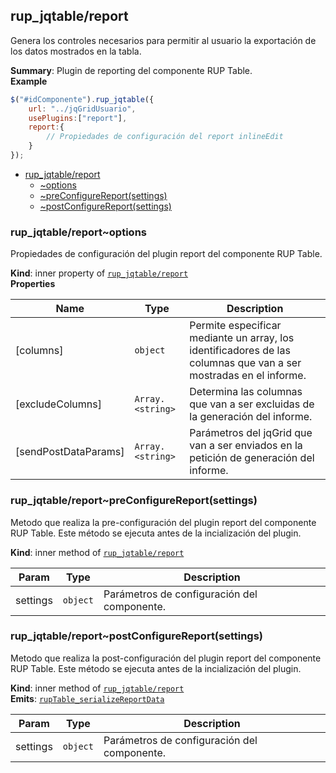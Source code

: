 <a name="module_rup_jqtable/report"></a>

## rup_jqtable/report
Genera los controles necesarios para permitir al usuario la exportación de los datos mostrados en la tabla.

**Summary**: Plugin de reporting del componente RUP Table.  
**Example**  
```js
$("#idComponente").rup_jqtable({	url: "../jqGridUsuario",	usePlugins:["report"],	report:{		// Propiedades de configuración del report inlineEdit	}});
```

* [rup_jqtable/report](#module_rup_jqtable/report)
    * [~options](#module_rup_jqtable/report..options)
    * [~preConfigureReport(settings)](#module_rup_jqtable/report..preConfigureReport)
    * [~postConfigureReport(settings)](#module_rup_jqtable/report..postConfigureReport)

<a name="module_rup_jqtable/report..options"></a>

### rup_jqtable/report~options
Propiedades de configuración del plugin report del componente RUP Table.

**Kind**: inner property of [<code>rup_jqtable/report</code>](#module_rup_jqtable/report)  
**Properties**

| Name | Type | Description |
| --- | --- | --- |
| [columns] | <code>object</code> | Permite especificar mediante un array, los identificadores de las columnas que van a ser mostradas en el informe. |
| [excludeColumns] | <code>Array.&lt;string&gt;</code> | Determina las columnas que van a ser excluidas de la generación del informe. |
| [sendPostDataParams] | <code>Array.&lt;string&gt;</code> | Parámetros del jqGrid que van a ser enviados en la petición de generación del informe. |

<a name="module_rup_jqtable/report..preConfigureReport"></a>

### rup_jqtable/report~preConfigureReport(settings)
Metodo que realiza la pre-configuración del plugin report del componente RUP Table.Este método se ejecuta antes de la incialización del plugin.

**Kind**: inner method of [<code>rup_jqtable/report</code>](#module_rup_jqtable/report)  

| Param | Type | Description |
| --- | --- | --- |
| settings | <code>object</code> | Parámetros de configuración del componente. |

<a name="module_rup_jqtable/report..postConfigureReport"></a>

### rup_jqtable/report~postConfigureReport(settings)
Metodo que realiza la post-configuración del plugin report del componente RUP Table.Este método se ejecuta antes de la incialización del plugin.

**Kind**: inner method of [<code>rup_jqtable/report</code>](#module_rup_jqtable/report)  
**Emits**: [<code>rupTable_serializeReportData</code>](#module_rup_jqtable+event_rupTable_serializeReportData)  

| Param | Type | Description |
| --- | --- | --- |
| settings | <code>object</code> | Parámetros de configuración del componente. |

